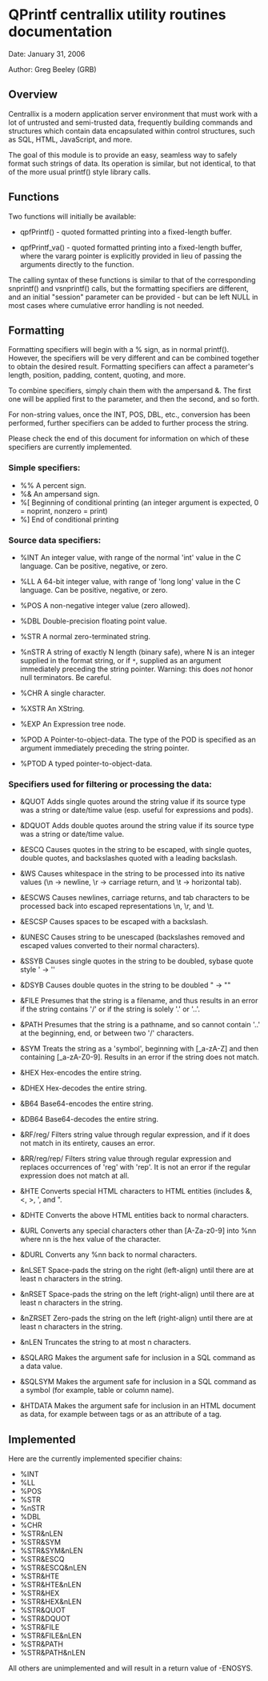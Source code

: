 # QPrintf centrallix utility routines documentation
Date:		January 31, 2006

Author:		Greg Beeley (GRB)

## Overview
Centrallix is a modern application server environment that must work with a lot of untrusted and semi-trusted data, frequently building commands and structures which contain data encapsulated within control structures, such as SQL, HTML, JavaScript, and more.

The goal of this module is to provide an easy, seamless way to safely format such strings of data.  Its operation is similar, but not identical, to that of the more usual printf() style library calls.

## Functions
Two functions will initially be available:

- qpfPrintf() - quoted formatted printing into a fixed-length buffer.

- qpfPrintf_va() - quoted formatted printing into a fixed-length buffer, where the vararg pointer is explicitly provided in lieu of passing the arguments directly to the function.

The calling syntax of these functions is similar to that of the corresponding snprintf() and vsnprintf() calls, but the formatting specifiers are different, and an initial "session" parameter can be provided - but can be left NULL in most cases where cumulative error handling is not needed.

## Formatting
Formatting specifiers will begin with a % sign, as in normal printf(). However, the specifiers will be very different and can be combined together to obtain the desired result.  Formatting specifiers can affect a parameter's length, position, padding, content, quoting, and more.

To combine specifiers, simply chain them with the ampersand &.  The first one will be applied first to the parameter, and then the second, and so forth.

For non-string values, once the INT, POS, DBL, etc., conversion has been performed, further specifiers can be added to further process the string.

Please check the end of this document for information on which of these specifiers are currently implemented.

### Simple specifiers:

- %%	A percent sign.
- %&	An ampersand sign.
- %[	Beginning of conditional printing (an integer argument is expected, 0 = noprint, nonzero = print)
- %]	End of conditional printing

### Source data specifiers:

- %INT	An integer value, with range of the normal 'int' value in the C language.  Can be positive, negative, or zero.   

- %LL     A 64-bit integer value, with range of 'long long' value in the C language.  Can be positive, negative, or zero.

- %POS	A non-negative integer value (zero allowed).

- %DBL	Double-precision floating point value.

- %STR	A normal zero-terminated string.

- %nSTR	A string of exactly N length (binary safe), where N is an integer supplied in the format string, or if `*`, supplied as an argument immediately preceding the string pointer. Warning:  this does *not* honor null terminators.  Be careful.

- %CHR	A single character.

- %XSTR	An XString.

- %EXP	An Expression tree node.

- %POD	A Pointer-to-object-data.  The type of the POD is specified as an argument immediately preceding the string pointer.

- %PTOD	A typed pointer-to-object-data.

### Specifiers used for filtering or processing the data:

- &QUOT	Adds single quotes around the string value if its source type was a string or date/time value (esp. useful for expressions and pods).

- &DQUOT	Adds double quotes around the string value if its source type was a string or date/time value.

- &ESCQ	Causes quotes in the string to be escaped, with single quotes, double quotes, and backslashes quoted with a leading backslash.

- &WS	Causes whitespace in the string to be processed into its native values (\n -> newline, \r -> carriage return, and \t -> horizontal tab).

- &ESCWS	Causes newlines, carriage returns, and tab characters to be processed back into escaped representations \n, \r, and \t.

- &ESCSP	Causes spaces to be escaped with a backslash.

- &UNESC	Causes string to be unescaped (backslashes removed and escaped values converted to their normal characters).

- &SSYB	Causes single quotes in the string to be doubled, sybase quote style ' -> ''

- &DSYB	Causes double quotes in the string to be doubled " -> ""

- &FILE	Presumes that the string is a filename, and thus results in an error if the string contains '/' or if the string is solely '.' or '..'.

- &PATH	Presumes that the string is a pathname, and so cannot contain '..' at the beginning, end, or between two '/' characters.

- &SYM	Treats the string as a 'symbol', beginning with [_a-zA-Z] and then containing [_a-zA-Z0-9].  Results in an error if the string does not match.

- &HEX	Hex-encodes the entire string.

- &DHEX	Hex-decodes the entire string.

- &B64	Base64-encodes the entire string.

- &DB64	Base64-decodes the entire string.

- &RF/reg/ Filters string value through regular expression, and if it does not match in its entirety, causes an error.

- &RR/reg/rep/ Filters string value through regular expression and replaces occurrences of 'reg' with 'rep'.  It is not an error if the regular expression does not match at all.

- &HTE	Converts special HTML characters to HTML entities (includes &, <, >, ', and ".

- &DHTE	Converts the above HTML entities back to normal characters.

- &URL	Converts any special characters other than [A-Za-z0-9] into %nn where nn is the hex value of the character.

- &DURL	Converts any %nn back to normal characters.

- &nLSET	Space-pads the string on the right (left-align) until there are at least n characters in the string.

- &nRSET	Space-pads the string on the left (right-align) until there are at least n characters in the string.

- &nZRSET	Zero-pads the string on the left (right-align) until there are at least n characters in the string.

- &nLEN	Truncates the string to at most n characters.

- &SQLARG	Makes the argument safe for inclusion in a SQL command as a data value.

- &SQLSYM	Makes the argument safe for inclusion in a SQL command as a symbol (for example, table or column name).

- &HTDATA	Makes the argument safe for inclusion in an HTML document as data, for example between tags or as an attribute of a tag.

## Implemented
Here are the currently implemented specifier chains:

- %INT
- %LL
- %POS
- %STR
- %nSTR
- %DBL
- %CHR
- %STR&nLEN
- %STR&SYM
- %STR&SYM&nLEN
- %STR&ESCQ
- %STR&ESCQ&nLEN
- %STR&HTE
- %STR&HTE&nLEN
- %STR&HEX
- %STR&HEX&nLEN
- %STR&QUOT
- %STR&DQUOT
- %STR&FILE
- %STR&FILE&nLEN
- %STR&PATH
- %STR&PATH&nLEN

All others are unimplemented and will result in a return value of -ENOSYS.
